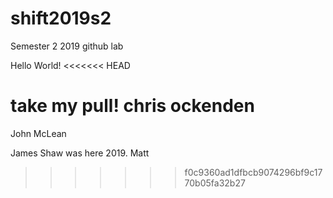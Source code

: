 # shift2019s2
Semester 2 2019 github lab

Hello World!
<<<<<<< HEAD

take my pull! chris ockenden
=======
John McLean


James Shaw was here 2019.
Matt
>>>>>>> f0c9360ad1dfbcb9074296bf9c1770b05fa32b27
